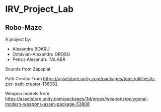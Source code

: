 # IRV_Project_Lab
## Robo-Maze
A project by:

- Alexandru BOARU
- Octavian-Alexandru GROSU
- Petruț-Alexandru TALABĂ


Sounds from Zapsplat

Path Creator from https://assetstore.unity.com/packages/tools/utilities/b-zier-path-creator-136082

Weapon models from https://assetstore.unity.com/packages/3d/props/weapons/polygonal-modern-weapons-asset-package-53808
